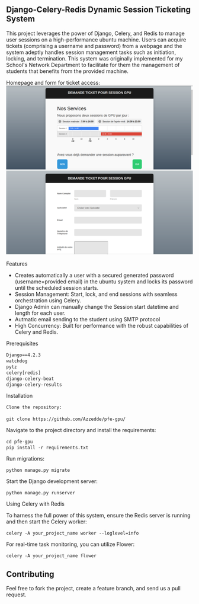 ## Django-Celery-Redis Dynamic Session Ticketing System

This project leverages the power of Django, Celery, and Redis to manage user sessions on a high-performance ubuntu machine. Users can acquire tickets (comprising a username and password) from a webpage and the system adeptly handles session management tasks such as initiation, locking, and termination. This system was originally implemented for my School's Network Department to facilitate for them the management of students that benefits from the provided machine. 

Homepage and form for ticket access:
![Homepage View](pictures/homepage.png)
![Form View](pictures/form.png)

Features

- Creates automatically a user with a secured generated password (username=provided email) in the ubuntu system and locks its password until the scheduled session starts.
- Session Management: Start, lock, and end sessions with seamless orchestration using Celery.
- Django Admin can manually change the Session start datetime and length for each user.
- Autmatic email sending to the student using SMTP protocol
- High Concurrency: Built for performance with the robust capabilities of Celery and Redis.

Prerequisites

    Django==4.2.3
    watchdog
    pytz
    celery[redis]
    django-celery-beat
    django-celery-results

Installation

    Clone the repository:

    git clone https://github.com/Azzedde/pfe-gpu/

Navigate to the project directory and install the requirements:

    cd pfe-gpu
    pip install -r requirements.txt

Run migrations:


    python manage.py migrate

Start the Django development server:

    python manage.py runserver

Using Celery with Redis

To harness the full power of this system, ensure the Redis server is running and then start the Celery worker:

    celery -A your_project_name worker --loglevel=info

For real-time task monitoring, you can utilize Flower:


    celery -A your_project_name flower

## Contributing

Feel free to fork the project, create a feature branch, and send us a pull request.
